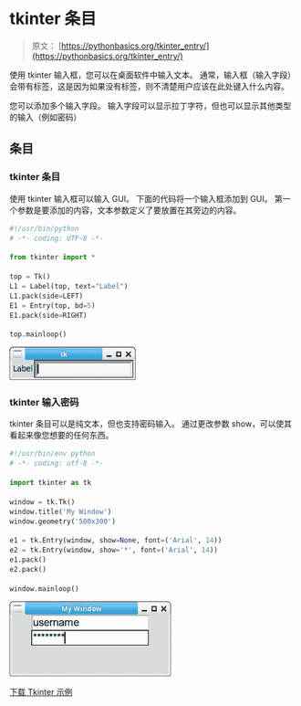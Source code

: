# tkinter 条目

> 原文： [https://pythonbasics.org/tkinter_entry/](https://pythonbasics.org/tkinter_entry/)

使用 tkinter 输入框，您可以在桌面软件中输入文本。 通常，输入框（输入字段）会带有标签，这是因为如果没有标签，则不清楚用户应该在此处键入什么内容。

您可以添加多个输入字段。 输入字段可以显示拉丁字符，但也可以显示其他类型的输入（例如密码）



## 条目

### tkinter 条目

使用 tkinter 输入框可以输入 GUI。 下面的代码将一个输入框添加到 GUI。 第一个参数是要添加的内容，文本参数定义了要放置在其旁边的内容。

```py
#!/usr/bin/python
# -*- coding: UTF-8 -*-

from tkinter import *

top = Tk()
L1 = Label(top, text="Label")
L1.pack(side=LEFT)
E1 = Entry(top, bd=5)
E1.pack(side=RIGHT)

top.mainloop()

```

![tkinter entry](img/76f680ba194c061f9b7578d7e228e08f.jpg)

### tkinter 输入密码

tkinter 条目可以是纯文本，但也支持密码输入。 通过更改参数 show，可以使其看起来像您想要的任何东西。

```py
#!/usr/bin/env python
# -*- coding: utf-8 -*-

import tkinter as tk

window = tk.Tk()
window.title('My Window')
window.geometry('500x300') 

e1 = tk.Entry(window, show=None, font=('Arial', 14))  
e2 = tk.Entry(window, show='*', font=('Arial', 14))   
e1.pack()
e2.pack()

window.mainloop()

```

![tkinter entry password](img/b7cd8da3d83b8b7986aa097956f6472c.jpg)

[下载 Tkinter 示例](https://gum.co/ErLc)